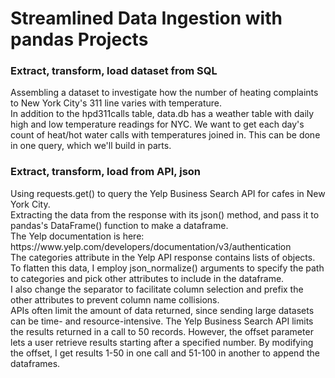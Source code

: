 # Streamlined Data Ingestion with pandas Projects

<h3> Extract, transform, load dataset from SQL</h3>
Assembling a dataset to investigate how the number of heating complaints to New York City's 311 line varies with temperature.
<br>In addition to the hpd311calls table, data.db has a weather table with daily high and low temperature readings for NYC. We want to get each day's count of heat/hot water calls with temperatures joined in. This can be done in one query, which we'll build in parts.

<h3> Extract, transform, load from API, json</h3>
Using requests.get() to query the Yelp Business Search API for cafes in New York City.
<br>Extracting the data from the response with its json() method, and pass it to pandas's DataFrame() function to make a dataframe.
<br>The Yelp documentation is here: https://www.yelp.com/developers/documentation/v3/authentication
<br>The categories attribute in the Yelp API response contains lists of objects.
<br>To flatten this data, I employ json_normalize() arguments to specify the path to categories and pick other attributes to include in the dataframe.
<br>I also change the separator to facilitate column selection and prefix the other attributes to prevent column name collisions.
<br>APIs often limit the amount of data returned, since sending large datasets can be time- and resource-intensive. The Yelp Business Search API limits the results returned in a call to 50 records. However, the offset parameter lets a user retrieve results starting after a specified number. By modifying the offset, I get results 1-50 in one call and 51-100 in another to append the dataframes.
